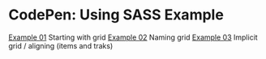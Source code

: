 # CodePen: Using SASS Example

[Example 01](https://codepen.io/anon/pen/RvVxad) Starting with grid
[Example 02](https://codepen.io/anon/pen/jdmZqZ) Naming grid
[Example 03](https://codepen.io/anon/pen/rPmdaN) Implicit grid / aligning (items and traks)